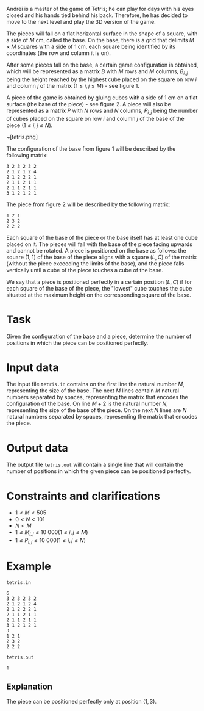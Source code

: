 
Andrei is a master of the game of Tetris; he can play for days with his eyes closed and his hands tied behind his back. Therefore, he has decided to move to the next level and play the 3D version of the game. 

The pieces will fall on a flat horizontal surface in the shape of a square, with a side of $M$ cm, called the base. On the base, there is a grid that delimits $M \times M$ squares with a side of $1$ cm, each square being identified by its coordinates (the row and column it is on). 

After some pieces fall on the base, a certain game configuration is obtained, which will be represented as a matrix $B$ with $M$ rows and $M$ columns, $B_{i, j}$ being the height reached by the highest cube placed on the square on row $i$ and column $j$ of the matrix $(1 \leq i,j \leq M)$ - see figure $1$. 

A piece of the game is obtained by gluing cubes with a side of $1$ cm on a flat surface (the base of the piece) - see figure $2$. A piece will also be represented as a matrix $P$ with $N$ rows and $N$ columns, $P_{i, j}$ being the number of cubes placed on the square on row $i$ and column $j$ of the base of the piece $(1 \leq i,j \leq N)$. 

~[tetris.png]

The configuration of the base from figure $1$ will be described by the following matrix:
```
3 2 3 2 3 2
2 1 2 1 2 4
2 1 2 2 2 1
2 1 1 2 1 1
2 1 1 2 1 1
3 1 2 1 2 1
```

The piece from figure $2$ will be described by the following matrix:

```
1 2 1
2 3 2
2 2 2
```

Each square of the base of the piece or the base itself has at least one cube placed on it.
The pieces will fall with the base of the piece facing upwards and cannot be rotated. A piece is positioned on the base as follows: the square $(1,1)$ of the base of the piece aligns with a square $(L,C)$ of the matrix (without the piece exceeding the limits of the base), and the piece falls vertically until a cube of the piece touches a cube of the base. 

We say that a piece is positioned perfectly in a certain position $(L,C)$ if for each square of the base of the piece, the "lowest" cube touches the cube situated at the maximum height on the corresponding square of the base. 

# Task

Given the configuration of the base and a piece, determine the number of positions in which the piece can be positioned perfectly.

# Input data

The input file `tetris.in` contains on the first line the natural number $M$, representing the size of the base. The next $M$ lines contain $M$ natural numbers separated by spaces, representing the matrix that encodes the configuration of the base. On line $M+2$ is the natural number $N$, representing the size of the base of the piece. On the next $N$ lines are $N$ natural numbers separated by spaces, representing the matrix that encodes the piece. 

# Output data

The output file `tetris.out` will contain a single line that will contain the number of positions in which the given piece can be positioned perfectly.

# Constraints and clarifications

* $1 < M < 505$
* $0 < N < 101$
* $N < M$
* $1 \leq M_{i,j} \leq 10 \ 000 (1 \leq i,j \leq M)$
* $1 \leq P_{i,j} \leq 10 \ 000 (1 \leq i,j \leq N)$

# Example

`tetris.in`
```
6
3 2 3 2 3 2
2 1 2 1 2 4
2 1 2 2 2 1
2 1 1 2 1 1
2 1 1 2 1 1
3 1 2 1 2 1
3 
1 2 1
2 3 2
2 2 2
```

`tetris.out`
```
1
```

## Explanation

The piece can be positioned perfectly only at position $(1,3)$.
